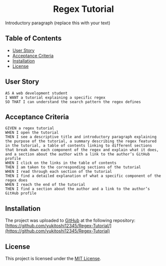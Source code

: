 <h1 align = "center"> Regex Tutorial </h1>

Introductory paragraph (replace this with your text)

## Table of Contents

- [User Story](#user-story)
- [Acceptance Criteria](#acceptance-criteria)
- [Installation](#installation)
- [License](#license)

## User Story

```
AS A web development student
I WANT a tutorial explaining a specific regex
SO THAT I can understand the search pattern the regex defines
```

## Acceptance Criteria

```
GIVEN a regex tutorial
WHEN I open the tutorial
THEN I see a descriptive title and introductory paragraph explaining the purpose of the tutorial, a summary describing the regex featured in the tutorial, a table of contents linking to different sections that break down each component of the regex and explain what it does, and a section about the author with a link to the author’s GitHub profile
WHEN I click on the links in the table of contents
THEN I am taken to the corresponding sections of the tutorial
WHEN I read through each section of the tutorial
THEN I find a detailed explanation of what a specific component of the regex does
WHEN I reach the end of the tutorial
THEN I find a section about the author and a link to the author’s GitHub profile
```

## Installation

The project was uploaded to [GitHub](https://github.com/) at the following repository:
[https://github.com/yukitoshi12345/Regex-Tutorial/](https://github.com/yukitoshi12345/Regex-Tutorial)

## License

This project is licensed under the [MIT License](https://github.com/Yukitoshi12345/Regex-Tutorial/blob/main/LICENSE).
